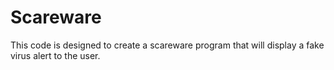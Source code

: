 # Scareware
This code is designed to create a scareware program that will display a fake virus alert to the user.
